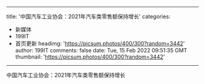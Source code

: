 
---
title: '中国汽车工业协会：2021年汽车类零售额保持增长'
categories: 
 - 新媒体
 - 199IT
 - 首页更新
headimg: 'https://picsum.photos/400/300?random=3442'
author: 199IT
comments: false
date: Tue, 15 Feb 2022 09:51:35 GMT
thumbnail: 'https://picsum.photos/400/300?random=3442'
---

<div>   
中国汽车工业协会：2021年汽车类零售额保持增长  
</div>
            